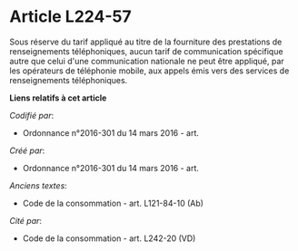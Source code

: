 # Article L224-57

Sous réserve du tarif appliqué au titre de la fourniture des prestations de renseignements téléphoniques, aucun tarif de
communication spécifique autre que celui d'une communication nationale ne peut être appliqué, par les opérateurs de
téléphonie mobile, aux appels émis vers des services de renseignements téléphoniques.

**Liens relatifs à cet article**

_Codifié par_:

  - Ordonnance n°2016-301 du 14 mars 2016 - art.

_Créé par_:

  - Ordonnance n°2016-301 du 14 mars 2016 - art.

_Anciens textes_:

  - Code de la consommation - art. L121-84-10 (Ab)

_Cité par_:

  - Code de la consommation - art. L242-20 (VD)
